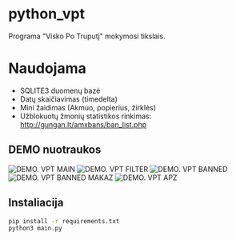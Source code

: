 # python_vpt
Programa "Visko Po Truputį" mokymosi tikslais.

# Naudojama
- SQLITE3 duomenų bazė
- Datų skaičiavimas (timedelta)
- Mini žaidimas (Akmuo, popierius, žirklės)
- Užblokuotų žmonių statistikos rinkimas: http://gungan.lt/amxbans/ban_list.php

## DEMO nuotraukos
![DEMO. VPT MAIN](https://img001.prntscr.com/file/img001/B_lBvuYPSK2nOs9VtgGcuw.png)
![DEMO. VPT FILTER](https://img001.prntscr.com/file/img001/xzfZxHgpQQi6Nw0XYmNbmQ.png)
![DEMO. VPT BANNED](https://img001.prntscr.com/file/img001/DyMh1mnATQabR_mh5nGxuA.png)
![DEMO. VPT BANNED MAKAZ](https://img001.prntscr.com/file/img001/oq7uU3jBT3S9MwXXmQZGsQ.png)
![DEMO. VPT APZ](https://img001.prntscr.com/file/img001/qSwPZZDzS42Oo78eToLWqw.png)

## Instaliacija

```sh
pip install -r requirements.txt
python3 main.py
```

